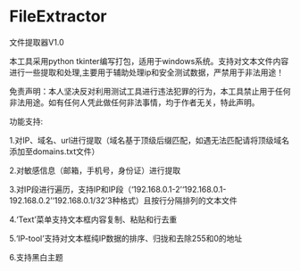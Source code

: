 # FileExtractor
文件提取器V1.0

本工具采用python tkinter编写打包，适用于windows系统。支持对文本文件内容进行一些提取和处理,主要用于辅助处理ip和安全测试数据，严禁用于非法用途！

免责声明：本人坚决反对利用测试工具进行违法犯罪的行为，本工具禁止用于任何非法用途。如有任何人凭此做任何非法事情，均于作者无关，特此声明。

功能支持:

1.对IP、域名、url进行提取（域名基于顶级后缀匹配，如遇无法匹配请将顶级域名添加至domains.txt文件）

2.对敏感信息（邮箱，手机号，身份证）进行提取

3.对IP段进行遍历，支持IP和IP段（‘192.168.0.1-2’‘192.168.0.1-192.168.0.2’‘192.168.0.1/32’3种格式）且按行分隔排列的文本文件

4.‘Text’菜单支持文本框内容复制、粘贴和行去重

5.‘IP-tool’支持对文本框纯IP数据的排序、归拢和去除255和0的地址

6.支持黑白主题
